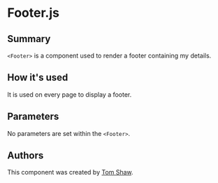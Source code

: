 # Footer.js

## Summary
`<Footer>` is a component used to render a footer containing my details.

## How it's used
It is used on every page to display a footer. 

## Parameters
No parameters are set within the `<Footer>`.

## Authors
This component was created by [Tom Shaw](https://github.com/tomshaw650).

